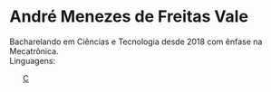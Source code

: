 # André Menezes de Freitas Vale

<div id="aprt">
  Bacharelando em Ciências e Tecnologia desde 2018 com ênfase na Mecatrônica.
</div>

<div id="lags">
  Linguagens:
  <ul>
    <u> C
  </ul
</div>

